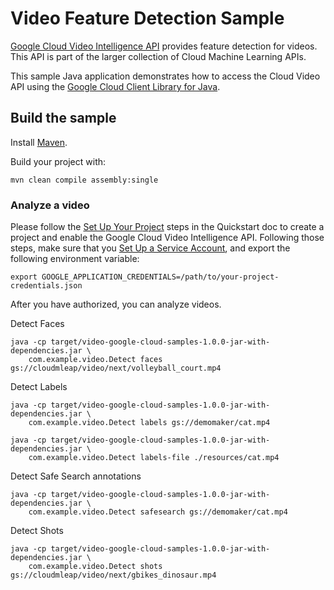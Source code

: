 # Video Feature Detection Sample

[Google Cloud Video Intelligence API][video] provides feature detection for
videos. This API is part of the larger collection of Cloud Machine Learning
APIs.

This sample Java application demonstrates how to access the Cloud Video API
using the [Google Cloud Client Library for Java][google-cloud-java].

[video]: https://cloud.google.com/video-intelligence/docs/
[google-cloud-java]: https://github.com/GoogleCloudPlatform/google-cloud-java

## Build the sample

Install [Maven](http://maven.apache.org/).

Build your project with:

```
mvn clean compile assembly:single
```

### Analyze a video
Please follow the [Set Up Your Project](https://cloud.google.com/video-intelligence/docs/getting-started#set_up_your_project)
steps in the Quickstart doc to create a project and enable the Google Cloud
Video Intelligence API. Following those steps, make sure that you
[Set Up a Service Account](https://cloud.google.com/video-intelligence/docs/common/auth#set_up_a_service_account),
and export the following environment variable:

```
export GOOGLE_APPLICATION_CREDENTIALS=/path/to/your-project-credentials.json
```

After you have authorized, you can analyze videos.

Detect Faces
```
java -cp target/video-google-cloud-samples-1.0.0-jar-with-dependencies.jar \
    com.example.video.Detect faces gs://cloudmleap/video/next/volleyball_court.mp4
```

Detect Labels
```
java -cp target/video-google-cloud-samples-1.0.0-jar-with-dependencies.jar \
    com.example.video.Detect labels gs://demomaker/cat.mp4

java -cp target/video-google-cloud-samples-1.0.0-jar-with-dependencies.jar \
    com.example.video.Detect labels-file ./resources/cat.mp4
```

Detect Safe Search annotations
```
java -cp target/video-google-cloud-samples-1.0.0-jar-with-dependencies.jar \
    com.example.video.Detect safesearch gs://demomaker/cat.mp4
```

Detect Shots
```
java -cp target/video-google-cloud-samples-1.0.0-jar-with-dependencies.jar \
    com.example.video.Detect shots gs://cloudmleap/video/next/gbikes_dinosaur.mp4
```
